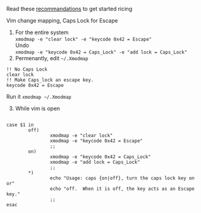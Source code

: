 Read these [recommandations](https://wiki.archlinux.org/index.php/general_recommendations) to get started ricing     


Vim change mapping, Caps Lock for Escape   
1. For the entire system  
`xmodmap -e "clear lock" -e "keycode 0x42 = Escape"`   
Undo   
`xmodmap -e "keycode 0x42 = Caps_Lock" -e "add lock = Caps_Lock"`   
2. Permenantly, edit `~/.Xmodmap`   
```
!! No Caps Lock
clear lock
!! Make Caps_lock an escape key.
keycode 0x42 = Escape 
```   
Run it `xmodmap ~/.Xmodmap`  

3. While vim is open    
```#!/bin/sh

case $1 in
        off)
                xmodmap -e "clear lock"
                xmodmap -e "keycode 0x42 = Escape"
                ;;
        on)
                xmodmap -e "keycode 0x42 = Caps_Lock"
                xmodmap -e "add lock = Caps_Lock"
                ;;
        *)
                echo "Usage: caps {on|off}, turn the caps lock key on or"
                echo "off.  When it is off, the key acts as an Escape key."
                ;;
esac
```
